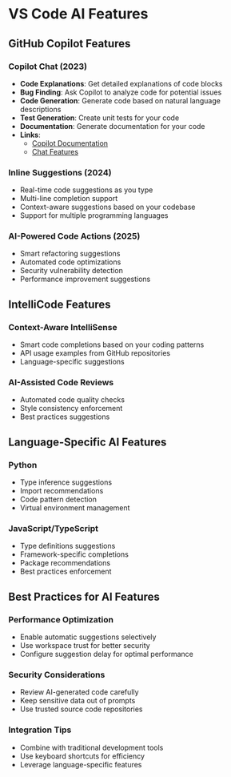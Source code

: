 # VS Code AI Features

## GitHub Copilot Features

### Copilot Chat (2023)
- **Code Explanations**: Get detailed explanations of code blocks
- **Bug Finding**: Ask Copilot to analyze code for potential issues
- **Code Generation**: Generate code based on natural language descriptions
- **Test Generation**: Create unit tests for your code
- **Documentation**: Generate documentation for your code
- **Links**: 
  - [Copilot Documentation](https://code.visualstudio.com/docs/editor/github-copilot)
  - [Chat Features](https://code.visualstudio.com/docs/editor/github-copilot#_chat-view)

### Inline Suggestions (2024)
- Real-time code suggestions as you type
- Multi-line completion support
- Context-aware suggestions based on your codebase
- Support for multiple programming languages

### AI-Powered Code Actions (2025)
- Smart refactoring suggestions
- Automated code optimizations
- Security vulnerability detection
- Performance improvement suggestions

## IntelliCode Features

### Context-Aware IntelliSense
- Smart code completions based on your coding patterns
- API usage examples from GitHub repositories
- Language-specific suggestions

### AI-Assisted Code Reviews
- Automated code quality checks
- Style consistency enforcement
- Best practices suggestions

## Language-Specific AI Features

### Python
- Type inference suggestions
- Import recommendations
- Code pattern detection
- Virtual environment management

### JavaScript/TypeScript
- Type definitions suggestions
- Framework-specific completions
- Package recommendations
- Best practices enforcement

## Best Practices for AI Features

### Performance Optimization
- Enable automatic suggestions selectively
- Use workspace trust for better security
- Configure suggestion delay for optimal performance

### Security Considerations
- Review AI-generated code carefully
- Keep sensitive data out of prompts
- Use trusted source code repositories

### Integration Tips
- Combine with traditional development tools
- Use keyboard shortcuts for efficiency
- Leverage language-specific features

